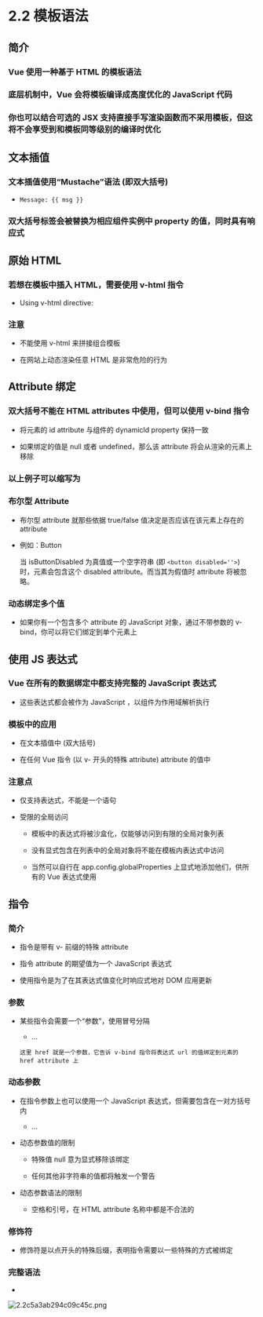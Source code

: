 # 2.2 模板语法

## 简介

### Vue 使用一种基于 HTML 的模板语法

### 底层机制中，Vue 会将模板编译成高度优化的 JavaScript 代码

### 你也可以结合可选的 JSX 支持直接手写渲染函数而不采用模板，但这将不会享受到和模板同等级别的编译时优化

## 文本插值

### 文本插值使用“Mustache”语法 (即双大括号)

- `Message: {{ msg }}`

### 双大括号标签会被替换为相应组件实例中  property 的值，同时具有响应式

## 原始 HTML

### 若想在模板中插入 HTML，需要使用 v-html 指令

- Using v-html directive: 

### 注意

- 不能使用 v-html 来拼接组合模板

- 在网站上动态渲染任意 HTML 是非常危险的行为

## Attribute 绑定

### 双大括号不能在 HTML attributes 中使用，但可以使用 v-bind 指令

- 将元素的 id attribute 与组件的 dynamicId property 保持一致

- 如果绑定的值是 null 或者 undefined，那么该 attribute 将会从渲染的元素上移除

### 以上例子可以缩写为 

### 布尔型 Attribute

- 布尔型 attribute 就那些依据 true/false 值决定是否应该在该元素上存在的 attribute

- 例如：Button

  当 isButtonDisabled 为真值或一个空字符串 (即 `<button disabled=''>`) 时，元素会包含这个 disabled attribute。而当其为假值时 attribute 将被忽略。
### 动态绑定多个值

- 如果你有一个包含多个 attribute 的 JavaScript 对象，通过不带参数的 v-bind，你可以将它们绑定到单个元素上

## 使用 JS 表达式

### Vue 在所有的数据绑定中都支持完整的 JavaScript 表达式

- 这些表达式都会被作为 JavaScript ，以组件为作用域解析执行

### 模板中的应用

- 在文本插值中 (双大括号)

- 在任何 Vue 指令 (以 v- 开头的特殊 attribute) attribute 的值中

### 注意点

- 仅支持表达式，不能是一个语句

- 受限的全局访问

	- 模板中的表达式将被沙盒化，仅能够访问到有限的全局对象列表

	- 没有显式包含在列表中的全局对象将不能在模板内表达式中访问

	- 当然可以自行在 app.config.globalProperties 上显式地添加他们，供所有的 Vue 表达式使用

## 指令

### 简介

- 指令是带有 v- 前缀的特殊 attribute

- 指令 attribute 的期望值为一个 JavaScript 表达式

- 使用指令是为了在其表达式值变化时响应式地对 DOM 应用更新

### 参数

- 某些指令会需要一个“参数”，使用冒号分隔

	-  ... 

	  这里 href 就是一个参数，它告诉 v-bind 指令将表达式 url 的值绑定到元素的 href attribute 上
### 动态参数

- 在指令参数上也可以使用一个 JavaScript 表达式，但需要包含在一对方括号内

	-  ... 

- 动态参数值的限制

	- 特殊值 null 意为显式移除该绑定

	- 任何其他非字符串的值都将触发一个警告

- 动态参数语法的限制

	- 空格和引号，在 HTML attribute 名称中都是不合法的

### 修饰符

- 修饰符是以点开头的特殊后缀，表明指令需要以一些特殊的方式被绑定

### 完整语法

-  


![2.2c5a3ab294c09c45c.png](https://img.picgo.net/2024/02/10/2.2c5a3ab294c09c45c.png)